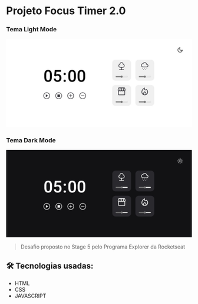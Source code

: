 # Projeto Focus Timer 2.0

### Tema Light Mode

![preview-focus-timer-light](./images/preview-focusTimer-Light.jpeg)

### Tema Dark Mode

![preview-focus-timer-dark](./images/preview-focusTimer-dark.jpeg)

> Desafio proposto no Stage 5 pelo Programa Explorer da Rocketseat

## 🛠 Tecnologias usadas:

- HTML
- CSS
- JAVASCRIPT
